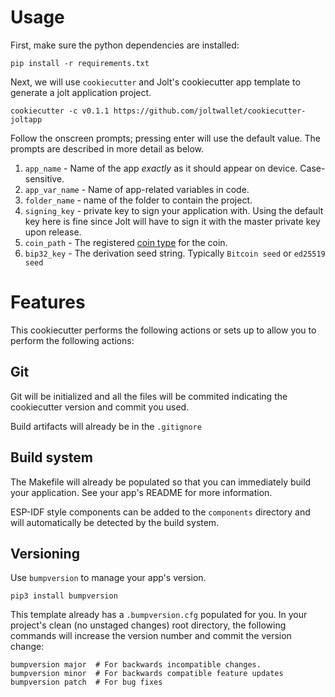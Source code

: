 
# Usage

First, make sure the python dependencies are installed:

```
pip install -r requirements.txt
```

Next, we will use `cookiecutter` and Jolt's cookiecutter app template to 
generate a jolt application project.

```
cookiecutter -c v0.1.1 https://github.com/joltwallet/cookiecutter-joltapp
```

Follow the onscreen prompts; pressing enter will use the default value.
The prompts are described in more detail as below.

1. `app_name` - Name of the app *exactly* as it should appear on device. Case-sensitive.
2. `app_var_name` - Name of app-related variables in code.
3. `folder_name` - name of the folder to contain the project.
4. `signing_key` - private key to sign your application with. Using the default
                   key here is fine since Jolt will have to sign it with the 
                   master private key upon release.
5. `coin_path` - The registered [coin type](https://github.com/satoshilabs/slips/blob/master/slip-0044.md) for the coin.
6. `bip32_key` - The derivation seed string. Typically `Bitcoin seed` or `ed25519 seed`


# Features

This cookiecutter performs the following actions or sets up to allow you to perform
the following actions:

## Git

Git will be initialized and all the files will be commited indicating 
the cookiecutter version and commit you used.

Build artifacts will already be in the `.gitignore`

## Build system

The Makefile will already be populated so that you can immediately build your
application. See your app's README for more information.

ESP-IDF style components can be added to the `components` directory and will
automatically be detected by the build system.

## Versioning

Use `bumpversion` to manage your app's version.

```
pip3 install bumpversion
```

This template already has a `.bumpversion.cfg` populated for you. In your project's
clean (no unstaged changes) root directory, the following commands will increase
the version number and commit the version change:

```
bumpversion major  # For backwards incompatible changes.
bumpversion minor  # For backwards compatible feature updates
bumpversion patch  # For bug fixes
```
